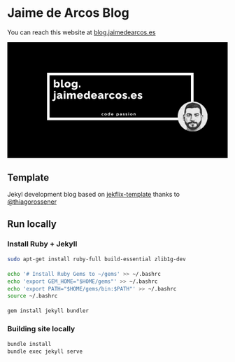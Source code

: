 
# Jaime de Arcos Blog 

You can reach this website at [blog.jaimedearcos.es](blog.jaimedearcos.es)

![](assets/img/blog-image.png)

## Template

Jekyl development blog based on [jekflix-template](https://github.com/thiagorossener/jekflix-template)
 thanks to [@thiagorossener](https://github.com/thiagorossener)

## Run locally

### Install Ruby + Jekyll

```bash
sudo apt-get install ruby-full build-essential zlib1g-dev

echo '# Install Ruby Gems to ~/gems' >> ~/.bashrc
echo 'export GEM_HOME="$HOME/gems"' >> ~/.bashrc
echo 'export PATH="$HOME/gems/bin:$PATH"' >> ~/.bashrc
source ~/.bashrc

gem install jekyll bundler
```

### Building site locally

```bash
bundle install
bundle exec jekyll serve
```